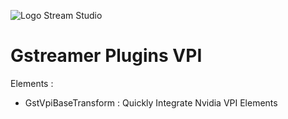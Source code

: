 ![Logo Stream Studio](docs/assets/banner.png)

# Gstreamer Plugins VPI

Elements : 
 - GstVpiBaseTransform : Quickly Integrate Nvidia VPI Elements

  
